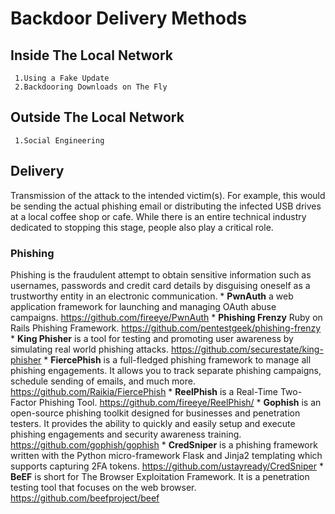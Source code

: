 # Backdoor Delivery Methods
 ## Inside The Local Network
     1.Using a Fake Update
     2.Backdooring Downloads on The Fly
 ## Outside The Local Network
     1.Social Engineering
 ## Delivery
Transmission of the attack to the intended victim(s). For example, this would be sending the actual phishing email or distributing the infected USB drives at a local coffee shop or cafe. While there is an entire technical industry dedicated to stopping this stage, people also play a critical role.
 ### Phishing
 Phishing is the fraudulent attempt to obtain sensitive information such as usernames, passwords and credit card details by disguising oneself as a trustworthy entity in an electronic communication.
    * **PwnAuth** a web application framework for launching and managing OAuth abuse campaigns. https://github.com/fireeye/PwnAuth
    * **Phishing Frenzy** Ruby on Rails Phishing Framework. https://github.com/pentestgeek/phishing-frenzy
    * **King Phisher** is a tool for testing and promoting user awareness by simulating real world phishing attacks. https://github.com/securestate/king-phisher
    * **FiercePhish** is a full-fledged phishing framework to manage all phishing engagements. It allows you to track separate phishing campaigns, schedule sending of emails, and much more. https://github.com/Raikia/FiercePhish
    * **ReelPhish** is a Real-Time Two-Factor Phishing Tool. https://github.com/fireeye/ReelPhish/
    * **Gophish** is an open-source phishing toolkit designed for businesses and penetration testers. It provides the ability to quickly and easily setup and execute phishing engagements and security awareness training. https://github.com/gophish/gophish
    * **CredSniper** is a phishing framework written with the Python micro-framework Flask and Jinja2 templating which supports capturing 2FA tokens. https://github.com/ustayready/CredSniper
    * **BeEF** is short for The Browser Exploitation Framework. It is a penetration testing tool that focuses on the web browser. https://github.com/beefproject/beef
 
